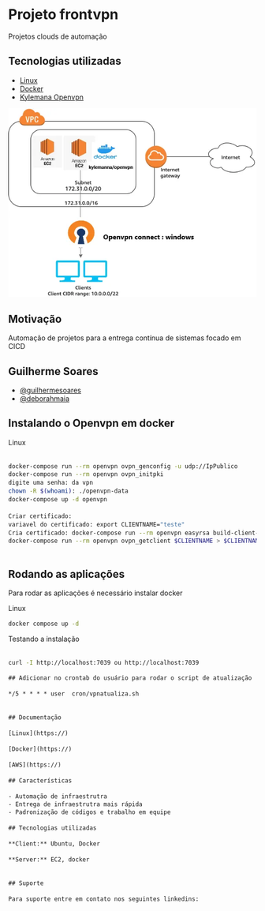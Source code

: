 # Projeto frontvpn

Projetos clouds de automação


## Tecnologias utilizadas

 - [Linux]()
 - [Docker]()
 - [ Kylemana Openvpn](https://hub.docker.com/r/kylemanna/openvpn)

 ![VPN](vpn.webp)


## Motivação

Automação de projetos para a entrega contínua de sistemas focado em CICD

## Guilherme Soares

- [@guilhermesoares](https://www.github.com/guilhermesgit)
- [@deborahmaia](https://www.github.com/)

## Instalando o Openvpn em docker

Linux
```bash

docker-compose run --rm openvpn ovpn_genconfig -u udp://IpPublico
docker-compose run --rm openvpn ovpn_initpki
digite uma senha: da vpn
chown -R $(whoami): ./openvpn-data
docker-compose up -d openvpn

Criar certificado:
variavel do certificado: export CLIENTNAME="teste"
Cria certificado: docker-compose run --rm openvpn easyrsa build-client-full $CLIENTNAME nopass
docker-compose run --rm openvpn ovpn_getclient $CLIENTNAME > $CLIENTNAME.ovpn



```
## Rodando as aplicações

Para rodar as aplicações é necessário instalar docker

Linux
```bash
docker compose up -d
```
Testando a instalação
```bash

curl -I http://localhost:7039 ou http://localhost:7039
```

```
## Adicionar no crontab do usuário para rodar o script de atualização

*/5 * * * * user  cron/vpnatualiza.sh


## Documentação

[Linux](https://)

[Docker](https://)

[AWS](https://)

## Características

- Automação de infraestrutra
- Entrega de infraestrutra mais rápida
- Padronização de códigos e trabalho em equipe

## Tecnologias utilizadas

**Client:** Ubuntu, Docker

**Server:** EC2, docker


## Suporte

Para suporte entre em contato nos seguintes linkedins: